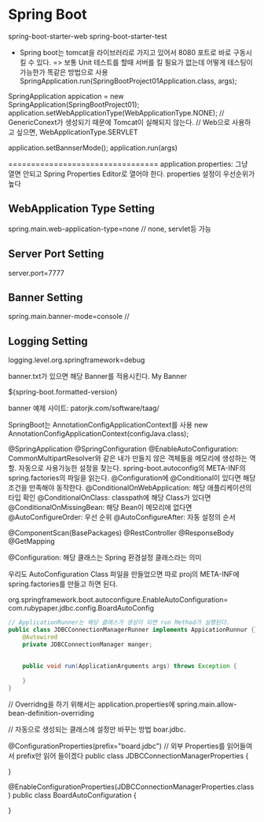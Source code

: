 # Spring Boot

spring-boot-starter-web
spring-boot-starter-test

- Spring boot는 tomcat을 라이브러리로 가지고 있어서
8080 포트로 바로 구동시킬 수 있다.
=> 보통 Unit 테스트를 할때 서버를 킬 필요가 없는데 어떻게 
테스팅이 가능한가 똑같은 방법으로 사용
SpringApplication.run(SpringBootProject01Application.class, args);

SpringApplication appication = 
	new SpringApplication(SpringBootProject01);
application.setWebApplicationType(WebApplicationType.NONE);
// GenericConext가 생성되기 때문에 Tomcat이 실해되지 않는다.
// Web으로 사용하고 싶으면, WebApplicationType.SERVLET

application.setBannserMode();
application.run(args)

=================================
application.properties: 그냥 열면 안되고 Spring Properties Editor로 열어야 한다.
properties 설정이 우선순위가 높다

## WebApplication Type Setting
spring.main.web-application-type=none // none, servlet등 가능


## Server Port Setting
server.port=7777

## Banner Setting
spring.main.banner-mode=console
//

## Logging Setting
logging.level.org.springframework=debug


banner.txt가 있으면 해당 Banner를 적용시킨다.
My Banner

${spring-boot.formatted-version}

banner 예제 사이트: patorjk.com/software/taag/

SpringBoot는 AnnotationConfigApplicationContext를 사용
new AnnotationConfigApplicationContext(configJava.class);

@SpringApplication
    @SpringConfiguration
    @EnableAutoConfiguration: CommonMultipartResolver와 같은 내가 만들지 않은 객체들을 메모리에 생성하는 역할.
    자동으로 사용가능한 설정을 찾는다. spring-boot.autoconfig의 META-INF의 spring.factories의 파일을 읽는다.
    @Configuration에 @Conditional이 있다면 해당 조건을 만족해야 동작한다.
    @ConditionalOnWebApplication: 해당 애플리케이션의 타입 확인
    @ConditionalOnClass: classpath에 해당 Class가 있다면
    @ConditionalOnMissingBean: 해당 Bean이 메모리에 없다면
    @AutoConfigureOrder: 우선 순위 
    @AutoConfigureAfter: 자동 설정의 순서


@ComponentScan(BasePackages)
@RestController
@ResponseBody
@GetMapping

@Configuration: 해당 클래스는 Spring 환경설정 클래스라는 의미


우리도 AutoConfiguration Class 파일을 만들었으면
따로 proj의 META-INF에 spring.factories를 만들고 하면 된다.

org.springframework.boot.autoconfigure.EnableAutoConfiguration=\
com.rubypaper.jdbc.config.BoardAutoConfig


```java
// ApplicationRunner는 해당 클래스가 생성이 되면 run Method가 실행된다.
public class JDBCConnectionManagerRunner implements AppicationRunnur {}
    @Autowired
    private JDBCConnectionManager manger;
    
    
    public void run(ApplicationArguments args) throws Exception {
        
    }
}

```

// Overridng을 하기 위해서는 application.properties에
spring.main.allow-bean-definition-overriding

// 자동으로 생성되는 클래스에 설정만 바꾸는 방법
boar.jdbc.

@ConfigurationProperties(prefix="board.jdbc")   // 외부 Properties를 읽어들여서 prefix만 읽어 들이겠다
public class JDBCConnectionManagerProperties {

}

@EnableConfigurationProperties(JDBCConnectionManagerProperties.class)
public class BoardAutoConfiguration {

}




















